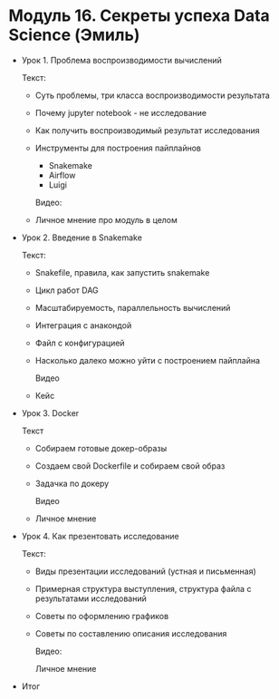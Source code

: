 # Модуль 16. Секреты успеха Data Science (Эмиль)

- Урок 1. Проблема воспроизводимости вычислений

    Текст:

  - Суть проблемы, три класса воспроизводимости результата
  - Почему jupyter notebook - не исследование
  - Как получить воспроизводимый результат исследования
  - Инструменты для построения пайплайнов
    - Snakemake
    - Airflow
    - Luigi

    Видео:

  - Личное мнение про модуль в целом
- Урок 2. Введение в Snakemake

    Текст:

  - Snakefile, правила, как запустить snakemake
  - Цикл работ DAG
  - Масштабируемость, параллельность вычислений
  - Интеграция с анакондой
  - Файл с конфигурацией
  - Насколько далеко можно уйти с построением пайплайна

    Видео

  - Кейс

- Урок 3. Docker

    Текст

  - Собираем готовые докер-образы
  - Создаем свой Dockerfile и собираем свой образ
  - Задачка по докеру

    Видео

  - Личное мнение

- Урок 4. Как презентовать исследование

    Текст:

  - Виды презентации исследований (устная и письменная)
  - Примерная структура выступления, структура файла с результатами исследований
  - Советы по оформлению графиков
  - Советы по составлению описания исследования

    Видео:

    Личное мнение

- Итог

